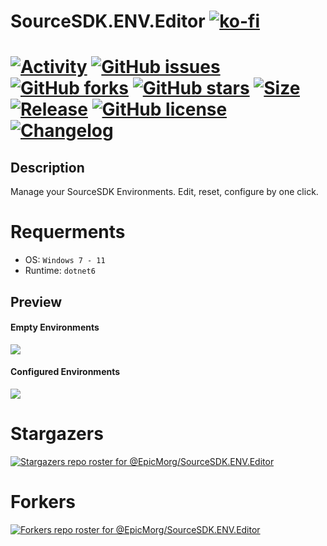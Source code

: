 # SourceSDK.ENV.Editor  [![ko-fi](https://www.ko-fi.com/img/githubbutton_sm.svg)](https://ko-fi.com/B0B81CUI4)

#  [![Activity](https://img.shields.io/github/commit-activity/m/EpicMorg/SourceSDK.ENV.Editor?label=commits&style=flat-square)](https://github.com/EpicMorg/SourceSDK.ENV.Editor/commits) [![GitHub issues](https://img.shields.io/github/issues/EpicMorg/SourceSDK.ENV.Editor.svg?style=popout-square)](https://github.com/EpicMorg/SourceSDK.ENV.Editor/issues) [![GitHub forks](https://img.shields.io/github/forks/EpicMorg/SourceSDK.ENV.Editor.svg?style=popout-square)](https://github.com/EpicMorg/SourceSDK.ENV.Editor/network) [![GitHub stars](https://img.shields.io/github/stars/EpicMorg/SourceSDK.ENV.Editor.svg?style=popout-square)](https://github.com/EpicMorg/SourceSDK.ENV.Editor/stargazers)  [![Size](https://img.shields.io/github/repo-size/EpicMorg/SourceSDK.ENV.Editor?label=size&style=flat-square)](https://github.com/EpicMorg/SourceSDK.ENV.Editor/archive/master.zip) [![Release](https://img.shields.io/github/v/release/EpicMorg/SourceSDK.ENV.Editor?style=flat-square)](https://github.com/EpicMorg/SourceSDK.ENV.Editor/releases) [![GitHub license](https://img.shields.io/github/license/EpicMorg/SourceSDK.ENV.Editor.svg?style=popout-square)](LICENSE.md) [![Changelog](https://img.shields.io/badge/Changelog-yellow.svg?style=popout-square)](CHANGELOG.md)

## Description
Manage your SourceSDK Environments. Edit, reset, configure by one click.

# Requerments
* OS: `Windows 7 - 11`
* Runtime: `dotnet6`

## Preview   

#### Empty Environments
![](https://rawcdn.githack.com/EpicMorg/SourceSDK.ENV.Editor/cbf034d866febd4ba87005cd2344bf1b46372a18/.github/images/preview1.png)


#### Configured Environments
![](https://rawcdn.githack.com/EpicMorg/SourceSDK.ENV.Editor/cbf034d866febd4ba87005cd2344bf1b46372a18/.github/images/preview2.png)


# Stargazers
[![Stargazers repo roster for @EpicMorg/SourceSDK.ENV.Editor](https://reporoster.com/stars/dark/EpicMorg/SourceSDK.ENV.Editor)](https://github.com/EpicMorg/SourceSDK.ENV.Editor/stargazers)

# Forkers
[![Forkers repo roster for @EpicMorg/SourceSDK.ENV.Editor](https://reporoster.com/forks/dark/EpicMorg/SourceSDK.ENV.Editor)](https://github.com/EpicMorg/SourceSDK.ENV.Editor/network/members)

